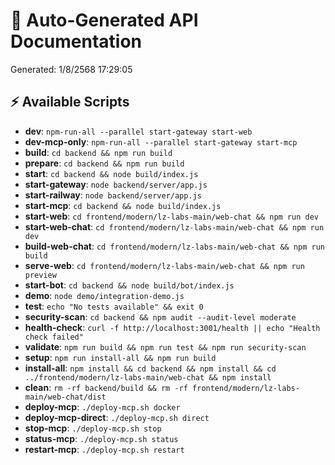 # 📖 Auto-Generated API Documentation

Generated: 1/8/2568 17:29:05

## ⚡ Available Scripts

- **dev**: `npm-run-all --parallel start-gateway start-web`
- **dev-mcp-only**: `npm-run-all --parallel start-gateway start-mcp`
- **build**: `cd backend && npm run build`
- **prepare**: `cd backend && npm run build`
- **start**: `cd backend && node build/index.js`
- **start-gateway**: `node backend/server/app.js`
- **start-railway**: `node backend/server/app.js`
- **start-mcp**: `cd backend && node build/index.js`
- **start-web**: `cd frontend/modern/lz-labs-main/web-chat && npm run dev`
- **start-web-chat**: `cd frontend/modern/lz-labs-main/web-chat && npm run dev`
- **build-web-chat**: `cd frontend/modern/lz-labs-main/web-chat && npm run build`
- **serve-web**: `cd frontend/modern/lz-labs-main/web-chat && npm run preview`
- **start-bot**: `cd backend && node build/bot/index.js`
- **demo**: `node demo/integration-demo.js`
- **test**: `echo "No tests available" && exit 0`
- **security-scan**: `cd backend && npm audit --audit-level moderate`
- **health-check**: `curl -f http://localhost:3001/health || echo "Health check failed"`
- **validate**: `npm run build && npm run test && npm run security-scan`
- **setup**: `npm run install-all && npm run build`
- **install-all**: `npm install && cd backend && npm install && cd ../frontend/modern/lz-labs-main/web-chat && npm install`
- **clean**: `rm -rf backend/build && rm -rf frontend/modern/lz-labs-main/web-chat/dist`
- **deploy-mcp**: `./deploy-mcp.sh docker`
- **deploy-mcp-direct**: `./deploy-mcp.sh direct`
- **stop-mcp**: `./deploy-mcp.sh stop`
- **status-mcp**: `./deploy-mcp.sh status`
- **restart-mcp**: `./deploy-mcp.sh restart`

